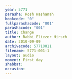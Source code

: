 ```yaml
---
year: 5771
parasha: Rosh Hashanah
bookcode: "0"
fullparashacode: "001"
parashacode: "001"
title: Change
author: Rabbi Eliezer Hirsch
date: 2010-09-09
archivecode: 57710011
filename: 5771-001-1
layout: audio
moment: First day
shabbat: 
occasion: 
---
```

